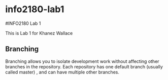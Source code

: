 # info2180-lab1

#INFO2180 Lab 1

This is Lab 1 for Khanez Wallace

## Branching
Branching allows you to isolate development work without affecting other branches in the repository. Each repository has one default branch (usually called master) , and can have multiple other branches.